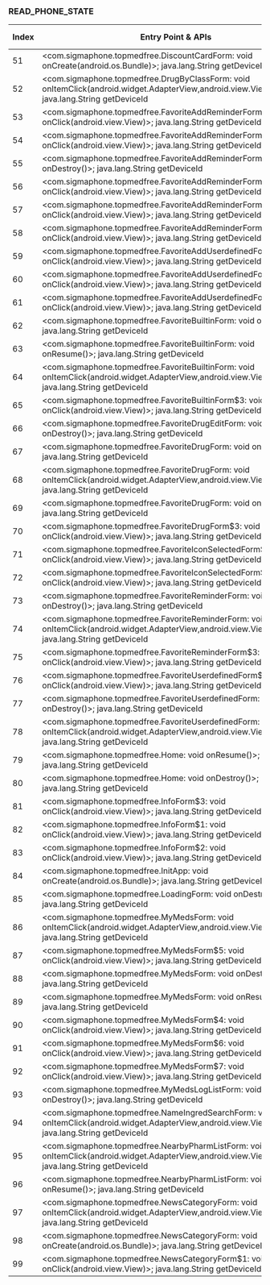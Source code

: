 ### READ_PHONE_STATE
| Index | Entry Point & APIs | Screen shot | Resource id | Label |
| ------------- | ------------- | ------------- |-------------|-------------|
| 51 | <com.sigmaphone.topmedfree.DiscountCardForm: void onCreate(android.os.Bundle)>; java.lang.String getDeviceId | ![](D:\COSMOS\output\py\Play_win8\Medical\com.sigmaphone.topmedfree\com.sigmaphone.topmedfree.DiscountCardForm.png) |  | F |
| 52 | <com.sigmaphone.topmedfree.DrugByClassForm: void onItemClick(android.widget.AdapterView,android.view.View,int,long)>; java.lang.String getDeviceId | ![](D:\COSMOS\output\py\Play_win8\Medical\com.sigmaphone.topmedfree\com.sigmaphone.topmedfree.DrugByClassForm.png) |  | F |
| 53 | <com.sigmaphone.topmedfree.FavoriteAddReminderForm$4: void onClick(android.view.View)>; java.lang.String getDeviceId | ![](D:\COSMOS\output\py\Play_win8\Medical\com.sigmaphone.topmedfree\com.sigmaphone.topmedfree.FavoriteAddReminderForm.png) |  | F |
| 54 | <com.sigmaphone.topmedfree.FavoriteAddReminderForm$6: void onClick(android.view.View)>; java.lang.String getDeviceId | ![](D:\COSMOS\output\py\Play_win8\Medical\com.sigmaphone.topmedfree\com.sigmaphone.topmedfree.FavoriteAddReminderForm.png) |  | F |
| 55 | <com.sigmaphone.topmedfree.FavoriteAddReminderForm: void onDestroy()>; java.lang.String getDeviceId | ![](D:\COSMOS\output\py\Play_win8\Medical\com.sigmaphone.topmedfree\com.sigmaphone.topmedfree.FavoriteAddReminderForm.png) |  | F |
| 56 | <com.sigmaphone.topmedfree.FavoriteAddReminderForm$3: void onClick(android.view.View)>; java.lang.String getDeviceId | ![](D:\COSMOS\output\py\Play_win8\Medical\com.sigmaphone.topmedfree\com.sigmaphone.topmedfree.FavoriteAddReminderForm.png) |  | F |
| 57 | <com.sigmaphone.topmedfree.FavoriteAddReminderForm$1: void onClick(android.view.View)>; java.lang.String getDeviceId | ![](D:\COSMOS\output\py\Play_win8\Medical\com.sigmaphone.topmedfree\com.sigmaphone.topmedfree.FavoriteAddReminderForm.png) |  | F |
| 58 | <com.sigmaphone.topmedfree.FavoriteAddReminderForm$5: void onClick(android.view.View)>; java.lang.String getDeviceId | ![](D:\COSMOS\output\py\Play_win8\Medical\com.sigmaphone.topmedfree\com.sigmaphone.topmedfree.FavoriteAddReminderForm.png) |  | F |
| 59 | <com.sigmaphone.topmedfree.FavoriteAddUserdefinedForm$1: void onClick(android.view.View)>; java.lang.String getDeviceId | ![](D:\COSMOS\output\py\Play_win8\Medical\com.sigmaphone.topmedfree\com.sigmaphone.topmedfree.FavoriteAddUserdefinedForm.png) |  | F |
| 60 | <com.sigmaphone.topmedfree.FavoriteAddUserdefinedForm$3: void onClick(android.view.View)>; java.lang.String getDeviceId | ![](D:\COSMOS\output\py\Play_win8\Medical\com.sigmaphone.topmedfree\com.sigmaphone.topmedfree.FavoriteAddUserdefinedForm.png) |  | F |
| 61 | <com.sigmaphone.topmedfree.FavoriteAddUserdefinedForm$2: void onClick(android.view.View)>; java.lang.String getDeviceId | ![](D:\COSMOS\output\py\Play_win8\Medical\com.sigmaphone.topmedfree\com.sigmaphone.topmedfree.FavoriteAddUserdefinedForm.png) |  | F |
| 62 | <com.sigmaphone.topmedfree.FavoriteBuiltinForm: void onDestroy()>; java.lang.String getDeviceId | ![](D:\COSMOS\output\py\Play_win8\Medical\com.sigmaphone.topmedfree\com.sigmaphone.topmedfree.FavoriteBuiltinForm.png) |  | F |
| 63 | <com.sigmaphone.topmedfree.FavoriteBuiltinForm: void onResume()>; java.lang.String getDeviceId | ![](D:\COSMOS\output\py\Play_win8\Medical\com.sigmaphone.topmedfree\com.sigmaphone.topmedfree.FavoriteBuiltinForm.png) |  | F |
| 64 | <com.sigmaphone.topmedfree.FavoriteBuiltinForm: void onItemClick(android.widget.AdapterView,android.view.View,int,long)>; java.lang.String getDeviceId | ![](D:\COSMOS\output\py\Play_win8\Medical\com.sigmaphone.topmedfree\com.sigmaphone.topmedfree.FavoriteBuiltinForm.png) |  | F |
| 65 | <com.sigmaphone.topmedfree.FavoriteBuiltinForm$3: void onClick(android.view.View)>; java.lang.String getDeviceId | ![](D:\COSMOS\output\py\Play_win8\Medical\com.sigmaphone.topmedfree\com.sigmaphone.topmedfree.FavoriteBuiltinForm.png) |  | F |
| 66 | <com.sigmaphone.topmedfree.FavoriteDrugEditForm: void onDestroy()>; java.lang.String getDeviceId | ![](D:\COSMOS\output\py\Play_win8\Medical\com.sigmaphone.topmedfree\com.sigmaphone.topmedfree.FavoriteDrugEditForm.png) |  | F |
| 67 | <com.sigmaphone.topmedfree.FavoriteDrugForm: void onDestroy()>; java.lang.String getDeviceId | ![](D:\COSMOS\output\py\Play_win8\Medical\com.sigmaphone.topmedfree\com.sigmaphone.topmedfree.FavoriteDrugForm.png) |  | F |
| 68 | <com.sigmaphone.topmedfree.FavoriteDrugForm: void onItemClick(android.widget.AdapterView,android.view.View,int,long)>; java.lang.String getDeviceId | ![](D:\COSMOS\output\py\Play_win8\Medical\com.sigmaphone.topmedfree\com.sigmaphone.topmedfree.FavoriteDrugForm.png) |  | F |
| 69 | <com.sigmaphone.topmedfree.FavoriteDrugForm: void onResume()>; java.lang.String getDeviceId | ![](D:\COSMOS\output\py\Play_win8\Medical\com.sigmaphone.topmedfree\com.sigmaphone.topmedfree.FavoriteDrugForm.png) |  | F |
| 70 | <com.sigmaphone.topmedfree.FavoriteDrugForm$3: void onClick(android.view.View)>; java.lang.String getDeviceId | ![](D:\COSMOS\output\py\Play_win8\Medical\com.sigmaphone.topmedfree\com.sigmaphone.topmedfree.FavoriteDrugForm.png) |  | F |
| 71 | <com.sigmaphone.topmedfree.FavoriteIconSelectedForm$2: void onClick(android.view.View)>; java.lang.String getDeviceId | ![](D:\COSMOS\output\py\Play_win8\Medical\com.sigmaphone.topmedfree\com.sigmaphone.topmedfree.FavoriteIconSelectedForm.png) |  | F |
| 72 | <com.sigmaphone.topmedfree.FavoriteIconSelectedForm$1: void onClick(android.view.View)>; java.lang.String getDeviceId | ![](D:\COSMOS\output\py\Play_win8\Medical\com.sigmaphone.topmedfree\com.sigmaphone.topmedfree.FavoriteIconSelectedForm.png) |  | F |
| 73 | <com.sigmaphone.topmedfree.FavoriteReminderForm: void onDestroy()>; java.lang.String getDeviceId | ![](D:\COSMOS\output\py\Play_win8\Medical\com.sigmaphone.topmedfree\com.sigmaphone.topmedfree.FavoriteReminderForm.png) |  | F |
| 74 | <com.sigmaphone.topmedfree.FavoriteReminderForm: void onItemClick(android.widget.AdapterView,android.view.View,int,long)>; java.lang.String getDeviceId | ![](D:\COSMOS\output\py\Play_win8\Medical\com.sigmaphone.topmedfree\com.sigmaphone.topmedfree.FavoriteReminderForm.png) |  | F |
| 75 | <com.sigmaphone.topmedfree.FavoriteReminderForm$3: void onClick(android.view.View)>; java.lang.String getDeviceId | ![](D:\COSMOS\output\py\Play_win8\Medical\com.sigmaphone.topmedfree\com.sigmaphone.topmedfree.FavoriteReminderForm.png) |  | F |
| 76 | <com.sigmaphone.topmedfree.FavoriteUserdefinedForm$3: void onClick(android.view.View)>; java.lang.String getDeviceId | ![](D:\COSMOS\output\py\Play_win8\Medical\com.sigmaphone.topmedfree\com.sigmaphone.topmedfree.FavoriteUserdefinedForm.png) |  | F |
| 77 | <com.sigmaphone.topmedfree.FavoriteUserdefinedForm: void onDestroy()>; java.lang.String getDeviceId | ![](D:\COSMOS\output\py\Play_win8\Medical\com.sigmaphone.topmedfree\com.sigmaphone.topmedfree.FavoriteUserdefinedForm.png) |  | F |
| 78 | <com.sigmaphone.topmedfree.FavoriteUserdefinedForm: void onItemClick(android.widget.AdapterView,android.view.View,int,long)>; java.lang.String getDeviceId | ![](D:\COSMOS\output\py\Play_win8\Medical\com.sigmaphone.topmedfree\com.sigmaphone.topmedfree.FavoriteUserdefinedForm.png) |  | F |
| 79 | <com.sigmaphone.topmedfree.Home: void onResume()>; java.lang.String getDeviceId | ![](D:\COSMOS\output\py\Play_win8\Medical\com.sigmaphone.topmedfree\com.sigmaphone.topmedfree.Home.png) |  | F |
| 80 | <com.sigmaphone.topmedfree.Home: void onDestroy()>; java.lang.String getDeviceId | ![](D:\COSMOS\output\py\Play_win8\Medical\com.sigmaphone.topmedfree\com.sigmaphone.topmedfree.Home.png) |  | F |
| 81 | <com.sigmaphone.topmedfree.InfoForm$3: void onClick(android.view.View)>; java.lang.String getDeviceId | ![](D:\COSMOS\output\py\Play_win8\Medical\com.sigmaphone.topmedfree\com.sigmaphone.topmedfree.InfoForm.png) |  | F |
| 82 | <com.sigmaphone.topmedfree.InfoForm$1: void onClick(android.view.View)>; java.lang.String getDeviceId | ![](D:\COSMOS\output\py\Play_win8\Medical\com.sigmaphone.topmedfree\com.sigmaphone.topmedfree.InfoForm.png) |  | F |
| 83 | <com.sigmaphone.topmedfree.InfoForm$2: void onClick(android.view.View)>; java.lang.String getDeviceId | ![](D:\COSMOS\output\py\Play_win8\Medical\com.sigmaphone.topmedfree\com.sigmaphone.topmedfree.InfoForm.png) |  | F |
| 84 | <com.sigmaphone.topmedfree.InitApp: void onCreate(android.os.Bundle)>; java.lang.String getDeviceId | ![](D:\COSMOS\output\py\Play_win8\Medical\com.sigmaphone.topmedfree\com.sigmaphone.topmedfree.InitApp.png) |  | T |
| 85 | <com.sigmaphone.topmedfree.LoadingForm: void onDestroy()>; java.lang.String getDeviceId | ![](D:\COSMOS\output\py\Play_win8\Medical\com.sigmaphone.topmedfree\com.sigmaphone.topmedfree.LoadingForm.png) |  | F |
| 86 | <com.sigmaphone.topmedfree.MyMedsForm: void onItemClick(android.widget.AdapterView,android.view.View,int,long)>; java.lang.String getDeviceId | ![](D:\COSMOS\output\py\Play_win8\Medical\com.sigmaphone.topmedfree\com.sigmaphone.topmedfree.MyMedsForm.png) |  | F |
| 87 | <com.sigmaphone.topmedfree.MyMedsForm$5: void onClick(android.view.View)>; java.lang.String getDeviceId | ![](D:\COSMOS\output\py\Play_win8\Medical\com.sigmaphone.topmedfree\com.sigmaphone.topmedfree.MyMedsForm.png) |  | F |
| 88 | <com.sigmaphone.topmedfree.MyMedsForm: void onDestroy()>; java.lang.String getDeviceId | ![](D:\COSMOS\output\py\Play_win8\Medical\com.sigmaphone.topmedfree\com.sigmaphone.topmedfree.MyMedsForm.png) |  | F |
| 89 | <com.sigmaphone.topmedfree.MyMedsForm: void onResume()>; java.lang.String getDeviceId | ![](D:\COSMOS\output\py\Play_win8\Medical\com.sigmaphone.topmedfree\com.sigmaphone.topmedfree.MyMedsForm.png) |  | F |
| 90 | <com.sigmaphone.topmedfree.MyMedsForm$4: void onClick(android.view.View)>; java.lang.String getDeviceId | ![](D:\COSMOS\output\py\Play_win8\Medical\com.sigmaphone.topmedfree\com.sigmaphone.topmedfree.MyMedsForm.png) |  | F |
| 91 | <com.sigmaphone.topmedfree.MyMedsForm$6: void onClick(android.view.View)>; java.lang.String getDeviceId | ![](D:\COSMOS\output\py\Play_win8\Medical\com.sigmaphone.topmedfree\com.sigmaphone.topmedfree.MyMedsForm.png) |  | F |
| 92 | <com.sigmaphone.topmedfree.MyMedsForm$7: void onClick(android.view.View)>; java.lang.String getDeviceId | ![](D:\COSMOS\output\py\Play_win8\Medical\com.sigmaphone.topmedfree\com.sigmaphone.topmedfree.MyMedsForm.png) |  | F |
| 93 | <com.sigmaphone.topmedfree.MyMedsLogListForm: void onDestroy()>; java.lang.String getDeviceId | ![](D:\COSMOS\output\py\Play_win8\Medical\com.sigmaphone.topmedfree\com.sigmaphone.topmedfree.MyMedsLogListForm.png) |  | F |
| 94 | <com.sigmaphone.topmedfree.NameIngredSearchForm: void onItemClick(android.widget.AdapterView,android.view.View,int,long)>; java.lang.String getDeviceId | ![](D:\COSMOS\output\py\Play_win8\Medical\com.sigmaphone.topmedfree\com.sigmaphone.topmedfree.NameIngredSearchForm.png) |  | F |
| 95 | <com.sigmaphone.topmedfree.NearbyPharmListForm: void onItemClick(android.widget.AdapterView,android.view.View,int,long)>; java.lang.String getDeviceId | ![](D:\COSMOS\output\py\Play_win8\Medical\com.sigmaphone.topmedfree\com.sigmaphone.topmedfree.NearbyPharmListForm.png) |  | F |
| 96 | <com.sigmaphone.topmedfree.NearbyPharmListForm: void onResume()>; java.lang.String getDeviceId | ![](D:\COSMOS\output\py\Play_win8\Medical\com.sigmaphone.topmedfree\com.sigmaphone.topmedfree.NearbyPharmListForm.png) |  | F |
| 97 | <com.sigmaphone.topmedfree.NewsCategoryForm: void onItemClick(android.widget.AdapterView,android.view.View,int,long)>; java.lang.String getDeviceId | ![](D:\COSMOS\output\py\Play_win8\Medical\com.sigmaphone.topmedfree\com.sigmaphone.topmedfree.NewsCategoryForm.png) |  | F |
| 98 | <com.sigmaphone.topmedfree.NewsCategoryForm: void onCreate(android.os.Bundle)>; java.lang.String getDeviceId | ![](D:\COSMOS\output\py\Play_win8\Medical\com.sigmaphone.topmedfree\com.sigmaphone.topmedfree.NewsCategoryForm.png) |  | F |
| 99 | <com.sigmaphone.topmedfree.NewsCategoryForm$1: void onClick(android.view.View)>; java.lang.String getDeviceId | ![](D:\COSMOS\output\py\Play_win8\Medical\com.sigmaphone.topmedfree\com.sigmaphone.topmedfree.NewsCategoryForm.png) |  | F |
